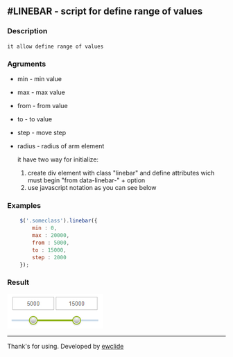 #LINEBAR - script for define range of values
-------------

### Description

	it allow define range of values

### Agruments

- min - min value
- max - max value
- from - from value
- to - to value
- step - move step
- radius - radius of arm element

	it have two way for initialize:
	1) create div element with class "linebar" and define attributes wich must begin "from data-linebar-" + option
	2) use javascript notation as you can see below

### Examples

```js
	$('.someclass').linebar({
		min : 0,
		max : 20000,
		from : 5000,
		to : 15000,
		step : 2000
	});
```

### Result

![linebar on page](linebar.jpg)

-------------
Thank's for using.
Developed by [ewclide](http://vk.com/ewclide)